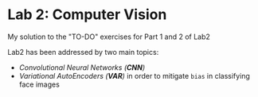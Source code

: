 # Lab 2: Computer Vision

My solution to the "TO-DO" exercises for Part 1 and 2 of Lab2

Lab2 has been addressed by two main topics:

- *Convolutional Neural Networks (**CNN**)*
- *Variational AutoEncoders (**VAR**)* in order to mitigate `bias` in classifying face images
